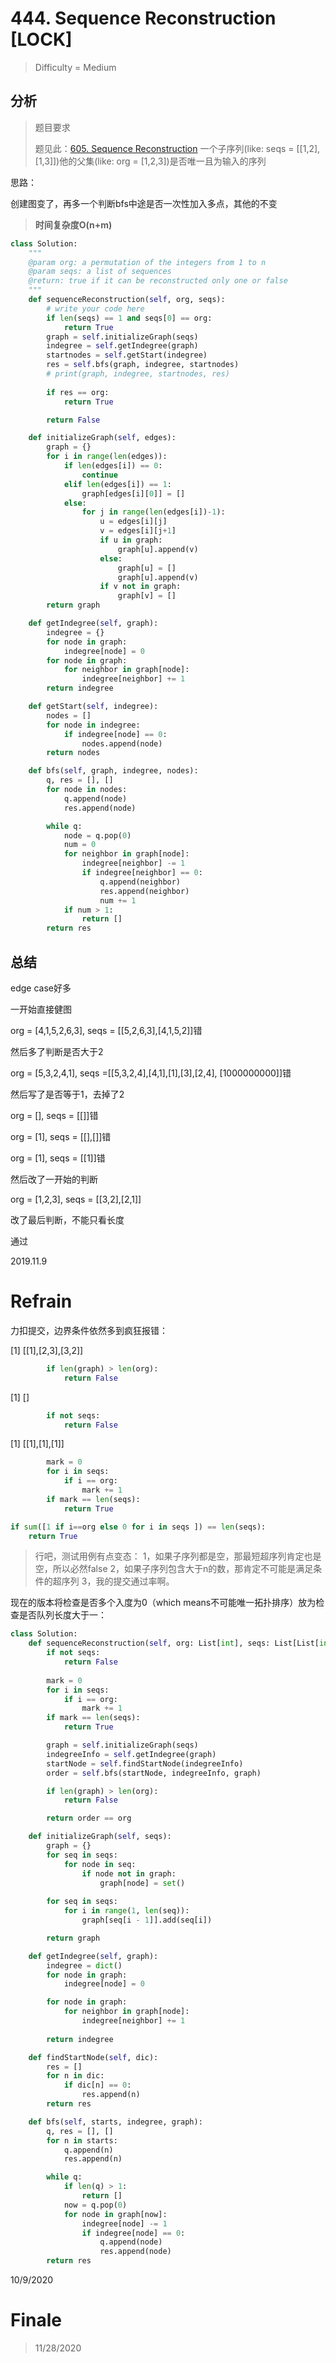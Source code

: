 # 444. Sequence Reconstruction [LOCK]
> Difficulty = Medium

## 分析

> 题目要求
> 
> 题见此：[605. Sequence Reconstruction](https://www.lintcode.com/problem/sequence-reconstruction/description)
> 一个子序列(like: seqs = [[1,2],[1,3]])他的父集(like: org = [1,2,3])是否唯一且为输入的序列

思路：

创建图变了，再多一个判断bfs中途是否一次性加入多点，其他的不变

> **时间复杂度O(n+m)**

```python
class Solution:
    """
    @param org: a permutation of the integers from 1 to n
    @param seqs: a list of sequences
    @return: true if it can be reconstructed only one or false
    """
    def sequenceReconstruction(self, org, seqs):
        # write your code here
        if len(seqs) == 1 and seqs[0] == org:
            return True
        graph = self.initializeGraph(seqs)
        indegree = self.getIndegree(graph)
        startnodes = self.getStart(indegree)
        res = self.bfs(graph, indegree, startnodes)
        # print(graph, indegree, startnodes, res)
        
        if res == org:
            return True

        return False

    def initializeGraph(self, edges):
        graph = {}
        for i in range(len(edges)):
            if len(edges[i]) == 0:
                continue
            elif len(edges[i]) == 1:
                graph[edges[i][0]] = [] 
            else:
                for j in range(len(edges[i])-1):
                    u = edges[i][j]
                    v = edges[i][j+1]
                    if u in graph:
                        graph[u].append(v)
                    else:
                        graph[u] = []
                        graph[u].append(v)
                    if v not in graph:
                        graph[v] = []                    
        return graph

    def getIndegree(self, graph):
        indegree = {}
        for node in graph:
            indegree[node] = 0
        for node in graph:
            for neighbor in graph[node]:
                indegree[neighbor] += 1
        return indegree

    def getStart(self, indegree):
        nodes = []
        for node in indegree:
            if indegree[node] == 0:
                nodes.append(node)
        return nodes

    def bfs(self, graph, indegree, nodes):
        q, res = [], []
        for node in nodes:
            q.append(node)
            res.append(node)

        while q:
            node = q.pop(0)
            num = 0
            for neighbor in graph[node]:
                indegree[neighbor] -= 1
                if indegree[neighbor] == 0:
                    q.append(neighbor)
                    res.append(neighbor)
                    num += 1
            if num > 1:
                return []
        return res
```

## 总结

edge case好多

一开始直接健图

org = [4,1,5,2,6,3], seqs = [[5,2,6,3],[4,1,5,2]]错

然后多了判断是否大于2

org = [5,3,2,4,1], seqs =[[5,3,2,4],[4,1],[1],[3],[2,4], [1000000000]]错

然后写了是否等于1，去掉了2

org = [], seqs = [[]]错

org = [1], seqs = [[],[]]错

org = [1], seqs = [[1]]错

然后改了一开始的判断

org = [1,2,3], seqs = [[3,2],[2,1]]

改了最后判断，不能只看长度

通过

2019.11.9



# Refrain

力扣提交，边界条件依然多到疯狂报错：

[1]
[[1],[2,3],[3,2]]

```python
        if len(graph) > len(org):
            return False
```



[1]
[]

```python
        if not seqs:
            return False
```


[1]
[[1],[1],[1]]


```python
        mark = 0
        for i in seqs:
            if i == org:
                mark += 1
        if mark == len(seqs):
            return True

```


```python
if sum([1 if i==org else 0 for i in seqs ]) == len(seqs):
    return True
```


> 行吧，测试用例有点变态： 1，如果子序列都是空，那最短超序列肯定也是空，所以必然false 2，如果子序列包含大于n的数，那肯定不可能是满足条件的超序列 3，我的提交通过率啊。


现在的版本将检查是否多个入度为0（which means不可能唯一拓扑排序）放为检查是否队列长度大于一：


```python
class Solution:
    def sequenceReconstruction(self, org: List[int], seqs: List[List[int]]) -> bool:
        if not seqs:
            return False
            
        mark = 0
        for i in seqs:
            if i == org:
                mark += 1
        if mark == len(seqs):
            return True

        graph = self.initializeGraph(seqs)
        indegreeInfo = self.getIndegree(graph)
        startNode = self.findStartNode(indegreeInfo)
        order = self.bfs(startNode, indegreeInfo, graph)

        if len(graph) > len(org):
            return False

        return order == org

    def initializeGraph(self, seqs):
        graph = {}
        for seq in seqs:
            for node in seq:
                if node not in graph:
                    graph[node] = set()
        
        for seq in seqs:
            for i in range(1, len(seq)):
                graph[seq[i - 1]].add(seq[i])

        return graph

    def getIndegree(self, graph):
        indegree = dict()
        for node in graph:
            indegree[node] = 0

        for node in graph:
            for neighbor in graph[node]:
                indegree[neighbor] += 1
    
        return indegree

    def findStartNode(self, dic):
        res = []
        for n in dic:
            if dic[n] == 0:
                res.append(n)
        return res

    def bfs(self, starts, indegree, graph):
        q, res = [], []
        for n in starts:
            q.append(n)
            res.append(n)

        while q:
            if len(q) > 1:
                return []
            now = q.pop(0)
            for node in graph[now]:
                indegree[node] -= 1
                if indegree[node] == 0:
                    q.append(node)
                    res.append(node)
        return res
```

10/9/2020

# Finale

> 11/28/2020